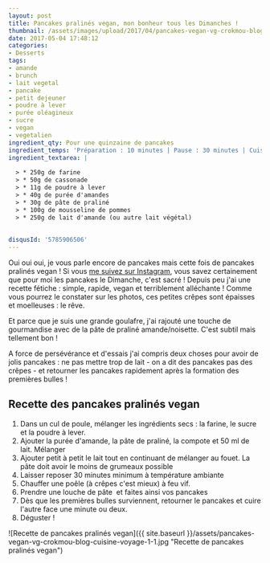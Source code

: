 ```yaml
---
layout: post
title: Pancakes pralinés vegan, mon bonheur tous les Dimanches !
thumbnail: /assets/images/upload/2017/04/pancakes-vegan-vg-crokmou-blog-cuisine-voyage-1.jpg
date: 2017-05-04 17:48:12
categories: 
- Desserts
tags: 
- amande
- brunch
- lait vegetal
- pancake
- petit dejeuner
- poudre à lever
- purée oléagineux
- sucre
- vegan
- vegetalien
ingredient_qty: Pour une quinzaine de pancakes
ingredient_temps: 'Préparation : 10 minutes | Pause : 30 minutes | Cuisson: 3 minutes'
ingredient_textarea: |
  
  > * 250g de farine
  > * 50g de cassonade
  > * 11g de poudre à lever
  > * 40g de purée d'amandes
  > * 30g de pâte de praliné
  > * 100g de mousseline de pommes
  > * 250g de lait d'amande (ou autre lait végétal)
  
  
disqusId: '5785906506'
---
```


Oui oui oui, je vous parle encore de pancakes mais cette fois de pancakes pralinés vegan ! Si vous [me suivez sur Instagram](https://www.instagram.com/crokmou.blog/), vous savez certainement que pour moi les pancakes le Dimanche, c'est sacré ! Depuis peu j'ai une recette fétiche : simple, rapide, vegan et terriblement alléchante ! Comme vous pourrez le constater sur les photos, ces petites crêpes sont épaisses et moelleuses : le rêve.

Et parce que je suis une grande goulafre, j'ai rajouté une touche de gourmandise avec de la pâte de praliné amande/noisette. C'est subtil mais tellement bon !

A force de persévérance et d'essais j'ai compris deux choses pour avoir de jolis pancakes : ne pas mettre trop de lait - on a dit des pancakes pas des crêpes - et retourner les pancakes rapidement après la formation des premières bulles !

## **Recette des pancakes pralinés vegan**

1.  Dans un cul de poule, mélanger les ingrédients secs : la farine, le sucre et la poudre à lever.
2.  Ajouter la purée d'amande, la pâte de praliné, la compote et 50 ml de lait. Mélanger
3.  Ajouter petit à petit le lait tout en continuant de mélanger au fouet. La pâte doit avoir le moins de grumeaux possible
4.  Laisser reposer 30 minutes minimum à température ambiante
5.  Chauffer une poêle (à crêpes c'est mieux) à feu vif.
6.  Prendre une louche de pâte  et faites ainsi vos pancakes
7.  Dès que les premières bulles surviennent, retourner le pancakes et cuire l'autre face une minute ou deux.
8.  Déguster !

![Recette de pancakes pralinés vegan]({{ site.baseurl }}/assets/pancakes-vegan-vg-crokmou-blog-cuisine-voyage-1-1.jpg "Recette de pancakes pralinés vegan")